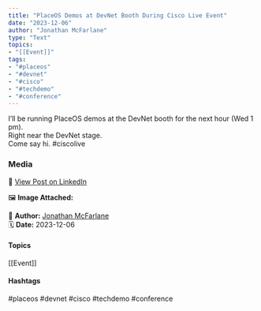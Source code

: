 ```yaml
---
title: "PlaceOS Demos at DevNet Booth During Cisco Live Event"  
date: "2023-12-06"  
author: "Jonathan McFarlane"  
type: "Text"  
topics:  
- "[[Event]]"   
tags:  
- "#placeos"  
- "#devnet"  
- "#cisco"  
- "#techdemo"  
- "#conference" 
---
```


I’ll be running PlaceOS demos at the DevNet booth for the next hour (Wed 1 pm).  
Right near the DevNet stage.  
Come say hi. #ciscolive

### Media

🔗 [View Post on LinkedIn](https://www.linkedin.com/feed/update/urn:li:activity:7137981587903717377)  
  
🖼 **Image Attached:**  
  
  
👤 **Author:** [Jonathan McFarlane](https://www.linkedin.com/in/jonathanmcfarlane/)  
🗓️ **Date:** 2023-12-06

#### Topics

[[Event]]  

#### Hashtags

#placeos #devnet #cisco #techdemo #conference